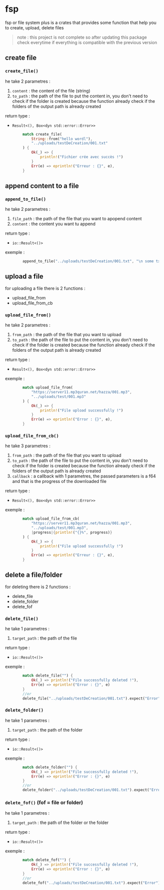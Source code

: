 # fsp

fsp or file system plus is a crates that provides some function that help you to create, upload, delete files

> note : this project is not complete so after updating this package check everytime if everything is compatible with the previous version

## create file

### `create_file()`

he take 2 parametres :

1. `content` : the content of the file (string)
2. `to_path` : the path of the file to put the content in, you don't need to check if the folder is created because the function already check if  the folders of the output path is already created

return type :

* `Result<(), Box<dyn std::error::Error>>`

```rust
        match create_file(
            String::from("hello wordl"),
            "../uploads/testDeCreation/001.txt"
        ) {
            Ok(_) => {
                println!("Fichier crée avec succès !")
            }
            Err(e) => eprintln!("Erreur : {}", e),
        }
```

## append content to a file

### `append_to_file()`

he take 2 parametres :

1. `file_path` : the path of the file that you want to apopend content
2. `content` : the content you want tu append

return type :

* `io::Result<()>`

exemple :

```rust
        append_to_file("../uploads/testDeCreation/001.txt", "\n some txt \n").expect("Error");
```

## upload a file

for uploading a file there is 2 functions :

- upload_file_from
- upload_file_from_cb

### `upload_file_from()`

he take 2 parametres :

1. `from_path` : the path of the file that you want to upload
2. `to_path` : the path of the file to put the content in, you don't need to check if the folder is created because the function already check if  the folders of the output path is already created

return type :

* `Result<(), Box<dyn std::error::Error>>`

exemple :

```rust
        match upload_file_from(
            "https://server11.mp3quran.net/hazza/001.mp3",
            "../uploads/test/001.mp3"
        ) {
            Ok(_) => {
                println!("File upload successfully !")
            }
            Err(e) => eprintln!("Error : {}", e),
        }
```

### `upload_file_from_cb()`

he take 3 parametres :

1. `from_path` : the path of the file that you want to upload
2. `to_path` : the path of the file to put the content in, you don't need to check if the folder is created because the function already check if  the folders of the output path is already created
3. `callback` : a callback with 1 parametres, the passed parameters is a f64 and that is the progress of the downloaded file

return type :

* `Result<(), Box<dyn std::error::Error>>`

exemple :

```rust
        match upload_file_from_cb(
            "https://server11.mp3quran.net/hazza/001.mp3",
            "../uploads/test/001.mp3",
            |progress|{println!("{}%", progress)}
        ) {
            Ok(_) => {
                println!("File upload successfully !")
            }
            Err(e) => eprintln!("Erreur : {}", e),
        }
```

## delete a file/folder

for deleting there is 2 functions :

- delete_file
- delete_folder
- delete_fof

### `delete_file()`

he take 1 parametres :

1. `target_path` : the path of the file

return type :

* `io::Result<()>`

exemple :

```rust
        match delete_file("") {
            Ok(_) => println!("File successfully deleted !"), 
            Err(e) => eprintln!("Error : {}", e) 
        }
        //or
        delete_file("../uploads/testDeCreation/001.txt").expect("Error");
```

### `delete_folder()`

he take 1 parametres :

1. `target_path` : the path of the folder

return type :

* `io::Result<()>`

exemple :

```rust
        match delete_folder("") {
            Ok(_) => println!("File successfully deleted !"), 
            Err(e) => eprintln!("Error : {}", e) 
        }
        //or
        delete_folder("../uploads/testDeCreation/001.txt").expect("Error");
```

### `delete_fof()` (fof = file or folder)

he take 1 parametres :

1. `target_path` : the path of the folder or the folder

return type :

* `io::Result<()>`

exemple :

```rust
        match delete_fof("") {
            Ok(_) => println!("File successfully deleted !"), 
            Err(e) => eprintln!("Error : {}", e) 
        }
        //or
        delete_fof("../uploads/testDeCreation/001.txt").expect("Error");
```
